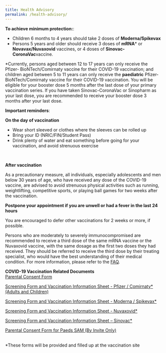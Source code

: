 ```yaml
---
title: Health Advisory
permalink: /health-advisory/
---
```

**To achieve minimum protection:**:

- Children 6 months to 4 years should take 2 doses
of **Moderna/Spikevax**
- Persons 5 years and older should receive 3 doses of **mRNA*** or **Novavax/Nuvaxovid** vaccines, or 4 doses of **Sinovac-CoronaVac**vaccine.

*Currently, persons aged between 12 to 17 years can only receive the Pfizer- BioNTech/Comirnaty vaccine for their COVID-19 vaccination; and children aged between 5 to 11 years can only receive the **paediatric** Pfizer- BioNTech/Comirnaty vaccine for their COVID-19 vaccination. You will be eligible for your booster dose 5 months after the last dose of your primary vaccination series. If you have taken Sinovac-CoronaVac or Sinopharm as your last dose, you are recommended to receive your booster dose 3 months after your last dose.

**Important reminders**:

**On the day of vaccination**

* Wear short sleeved or clothes where the sleeves can be rolled up
* Bring your ID (NRIC/FIN/Student Pass)
* Drink plenty of water and eat something before going for your vaccination, and avoid strenuous exercise
<br/>

**After vaccination**

As a precautionary measure, all individuals, especially adolescents and men below 30 years of age, who have received any dose of the COVID-19 vaccine, are advised to avoid strenuous physical activities such as running, weightlifting, competitive sports, or playing ball games for two weeks after the vaccination.
 <br/>

**Postpone your appointment if you are unwell or had a fever in the last 24 hours**

You are encouraged to defer other vaccinations for 2 weeks or more, if possible.


Persons who are moderately to severely immunocompromised are recommended to receive a third dose of the same mRNA vaccine or the Nuvaxovid vaccine, with the same dosage as the first two doses they had received. They should be referred to receive the third dose by their treating specialist, who would have the best understanding of their medical condition. For more information, please refer to the [FAQ](https://www.moh.gov.sg/covid-19/vaccination/faqs---enhanced-primary-series).
 <br/>
 
 **COVID-19 Vaccination Related Documents**<br>
 [Parental Consent Form](https://go.gov.sg/parcf) <br>
 
[Screening Form and Vaccination Information Sheet - Pfizer / Comirnaty*(Adults and Children)](http://go.gov.sg/visp)<br>

 [Screening Form and Vaccination Information Sheet - Moderna / Spikevax*](https://go.gov.sg/vism)<br>
 
 [Screening Form and Vaccination Information Sheet - Nuvaxovid*](https://go.gov.sg/visn)<br>
 
 [Screening Form and Vaccination Information Sheet – Sinovac*](https://go.gov.sg/viss)<br>
 
 [Parental Consent Form for Paeds SAM (By Invite Only)](https://go.gov.sg/sampcf)<br><br>
 
  *These forms will be provided and filled up at the vaccination site